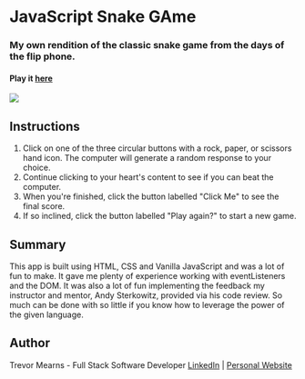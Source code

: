 ﻿# JavaScript Snake GAme
 
 ###  My own rendition of the classic snake game from the days of the flip phone.
 
#### Play it [here](https://trevorton27.github.io/Application-1SnakeGame/)
 
 ![](rock-scissors-paper%20screenshot.png)
 
## Instructions
1. Click on one of the three circular buttons with a rock, paper, or scissors hand icon. The computer will generate a random response to your choice.
2. Continue clicking to your heart's content to see if you can beat the computer.
3. When you're finished, click the button labelled "Click Me" to see the final score.
4. If so inclined, click the button labelled "Play again?" to start a new game.
 
## Summary
This app is built using HTML, CSS and Vanilla JavaScript and was a lot of fun to make. It gave me plenty of experience working with eventListeners and the DOM. It was also a lot of fun implementing the feedback my instructor and mentor, Andy Sterkowitz, provided via his code review. So much can be done with so little if you know how to leverage the power of the given language.

## Author
Trevor Mearns - Full Stack Software Developer [LinkedIn](https://www.linkedin.com/in/trevor-mearns-8a042a56/) | [Personal Website](https://trevormearns.com/)

